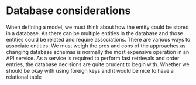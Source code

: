 # Database considerations

When defining a model, we must think about how the entity could be stored in a database. As there can be multiple entities in the database and those entities could be related and require associations. There are various ways to associate entities. We must weigh the pros and cons of the approaches as changing  database schemas is normally the most expensive operation in an API service. As a service is required to perform fast retrievals and order entries, the database decisions are quite prudent to begin with. Whether we should be okay with using foreign keys and it would be nice to have a relational table


